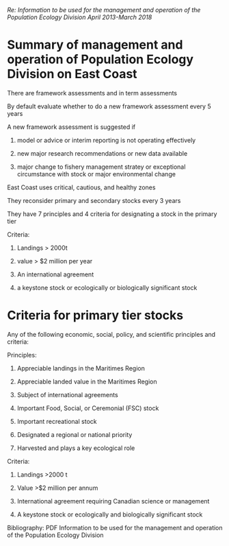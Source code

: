 *Re: Information to be used for the management and operation of the Population Ecology Division April 2013-March 2018*

# Summary of management and operation of Population Ecology Division on East Coast

There are framework assessments and in term assessments

By default evaluate whether to do a new framework assessment every 5 years

A new framework assessment is suggested if

1. model or advice or interim reporting is not operating effectively

2. new major research recommendations or new data available

3. major change to fishery management stratey or exceptional circumstance with stock or major environmental change 

East Coast uses critical, cautious, and healthy zones

They reconsider primary and secondary stocks every 3 years

They have 7 principles and 4 criteria for designating a stock in the primary tier

Criteria:

1. Landings > 2000t

2. value > $2 million per year

3. An international agreement

4. a keystone stock or ecologically or biologically significant stock


# Criteria for primary tier stocks

Any of the following economic, social, policy, and scientific principles and criteria:

Principles:

1. Appreciable landings in the Maritimes Region

2. Appreciable landed value in the Maritimes Region

3. Subject of international agreements

4. Important Food, Social, or Ceremonial (FSC) stock

5. Important recreational stock

6. Designated a regional or national priority

7. Harvested and plays a key ecological role

Criteria:

1. Landings >2000 t

2. Value >$2 million per annum

3. International agreement requiring Canadian science or management

4. A keystone stock or ecologically and biologically significant stock

Bibliography: 
PDF Information to be used for the management and operation of the Population Ecology Division
